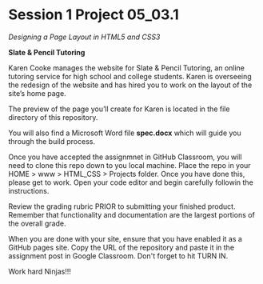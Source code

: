 # Session 1 Project 05_03.1

*Designing a Page Layout in HTML5 and CSS3*

**Slate & Pencil Tutoring**	

Karen Cooke manages the website for Slate & Pencil Tutoring, an online tutoring service for high school and college students. Karen is overseeing the redesign of the website and has hired you to work on the layout of the site’s home page. 

The preview of the page you’ll create for Karen is located in the file directory of this repository. 

You will also find a Microsoft Word file **spec.docx** which will guide you through the build process. 

Once you have accepted the assignmnet in GitHub Classroom, you will need to clone this repo down to you local machine. Place the repo in your HOME > www > HTML_CSS > Projects folder. Once you have done this, please get to work. Open your code editor and begin carefully followin the instructions. 

Review the grading rubric PRIOR to submitting your finished product. Remember that functionality and documentation are the largest portions of the overall grade. 

When you are done with your site, ensure that you have enabled it as a GitHub pages site. Copy the URL of the repository and paste it in the assignment post in Google Classroom. Don't forget to hit TURN IN. 

Work hard Ninjas!!!


 
